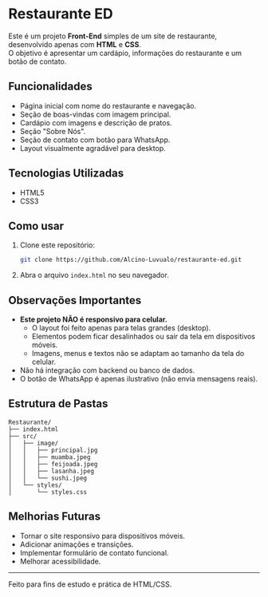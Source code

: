 # Restaurante ED

Este é um projeto **Front-End** simples de um site de restaurante, desenvolvido apenas com **HTML** e **CSS**.  
O objetivo é apresentar um cardápio, informações do restaurante e um botão de contato.

## Funcionalidades

- Página inicial com nome do restaurante e navegação.
- Seção de boas-vindas com imagem principal.
- Cardápio com imagens e descrição de pratos.
- Seção "Sobre Nós".
- Seção de contato com botão para WhatsApp.
- Layout visualmente agradável para desktop.

## Tecnologias Utilizadas

- HTML5
- CSS3

## Como usar

1. Clone este repositório:
   ```bash
   git clone https://github.com/Alcino-Luvualo/restaurante-ed.git
   ```
2. Abra o arquivo `index.html` no seu navegador.

## Observações Importantes

- **Este projeto NÃO é responsivo para celular.**
    - O layout foi feito apenas para telas grandes (desktop).
    - Elementos podem ficar desalinhados ou sair da tela em dispositivos móveis.
    - Imagens, menus e textos não se adaptam ao tamanho da tela do celular.
- Não há integração com backend ou banco de dados.
- O botão de WhatsApp é apenas ilustrativo (não envia mensagens reais).

## Estrutura de Pastas

```
Restaurante/
├── index.html
├── src/
│   ├── image/
│   │   ├── principal.jpg
│   │   ├── muamba.jpeg
│   │   ├── feijoada.jpeg
│   │   ├── lasanha.jpeg
│   │   └── sushi.jpeg
│   └── styles/
│       └── styles.css
```

## Melhorias Futuras

- Tornar o site responsivo para dispositivos móveis.
- Adicionar animações e transições.
- Implementar formulário de contato funcional.
- Melhorar acessibilidade.

---

Feito para fins de estudo e prática de HTML/CSS.
